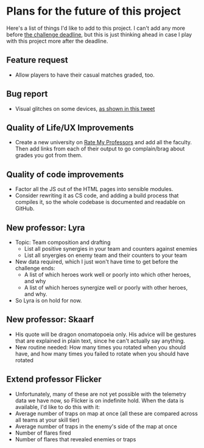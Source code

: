 
# Plans for the future of this project

Here's a list of things I'd like to add to this project.  I can't add any
more before
[the challenge deadline](https://developer.vainglorygame.com/rules),
but this is just thinking ahead in case I play with this project more after
the deadline.

## Feature request

 * Allow players to have their casual matches graded, too.

## Bug report

 * Visual glitches on some devices, [as shown in this
   tweet](https://twitter.com/VGsenlark/status/850185258158800897/photo/1)

## Quality of Life/UX Improvements

 * Create a new university on [Rate My
   Professors](http://www.ratemyprofessors.com/) and add all the faculty.
   Then add links from each of their output to go complain/brag about grades
   you got from them.

## Quality of code improvements

 * Factor all the JS out of the HTML pages into sensible modules.
 * Consider rewriting it as CS code, and adding a build process that
   compiles it, so the whole codebase is documented and readable on GitHub.

## New professor: Lyra

 * Topic: Team composition and drafting
    * List all positive synergies in your team and counters against enemies
    * List all snyergies on enemy team and their counters to your team
 * New data required, which I just won't have time to get before the
   challenge ends:
    * A list of which heroes work well or poorly into which other heroes,
      and why
    * A list of which heroes synergize well or poorly with other heroes,
      and why.
 * So Lyra is on hold for now.

## New professor: Skaarf

 * His quote will be dragon onomatopoeia only.  His advice will be gestures
   that are explained in plain text, since he can't actually say anything.
 * New routine needed:  How many times you rotated when you should have,
   and how many times you failed to rotate when you should have rotated

## Extend professor Flicker

 * Unfortunately, many of these are not yet possible with the telemetry data
   we have now, so Flicker is on indefinite hold.  When the data is
   available, I'd like to do this with it:
 * Average number of traps on map at once (all these are compared across
   all teams at your skill tier)
 * Average number of traps in the enemy's side of the map at once
 * Number of flares fired
 * Number of flares that revealed enemies or traps
